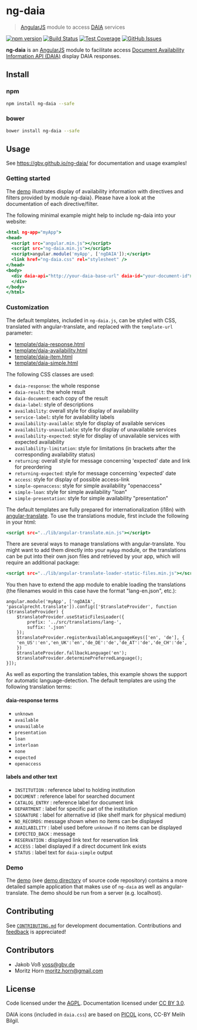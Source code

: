 # ng-daia

> [AngularJS](http://angularjs.org/) module to access [DAIA](http://purl.org/NET/DAIA) services

[![npm version](https://img.shields.io/npm/v/ng-daia.svg?style=flat)](https://www.npmjs.com/package/ng-daia)
[![Build Status](https://travis-ci.org/gbv/ng-daia.svg)](https://travis-ci.org/gbv/ng-daia)
[![Test Coverage](https://coveralls.io/repos/gbv/ng-daia/badge.svg?branch=master)](https://coveralls.io/r/gbv/ng-daia?branch=master)
[![GitHub Issues](https://img.shields.io/github/issues-raw/gbv/ng-daia.svg?style=flat)](https://github.com/gbv/ng-daia/issues)

**ng-daia** is an [AngularJS](http://angularjs.org/) module to facilitate
access [Document Availability Information API (DAIA)](http://purl.org/NET/DAIA)
display DAIA responses.

## Install

### npm

```bash
npm install ng-daia --safe
```

### bower

```bash
bower install ng-daia --safe
```

## Usage

See <https://gbv.github.io/ng-daia/> for documentation and usage examples!

### Getting started

The [demo](demo) illustrates display of availability information with
directives and filters provided by module ng-daia}. Please have a look at the
documentation of each directive/filter.

The following minimal example might help to include ng-daia into your website:

```.html
<html ng-app="myApp">
<head>
  <script src="angular.min.js"></script>
  <script src="ng-daia.min.js"></script>
  <script>angular.module('myApp', ['ngDAIA']);</script>
  <link href="ng-daia.css" rel="stylesheet" />
</head>
<body>
  <div daia-api="http://your-daia-base-url" daia-id="your-document-id">
  </div>
</body>
</html>
```

### Customization

The default templates, included in `ng-daia.js`, can be styled with CSS,
translated with angular-translate, and replaced with the `template-url`
parameter:

* [template/daia-response.html](https://github.com/gbv/ng-daia/blob/master/src/templates/daia-response.html)
* [template/daia-availability.html](https://github.com/gbv/ng-daia/blob/master/src/templates/daia-availability.html)
* [template/daia-item.html](https://github.com/gbv/ng-daia/blob/master/src/templates/daia-item.html)
* [template/daia-simple.html](https://github.com/gbv/ng-daia/blob/master/src/templates/daia-simple.html)
  
The following CSS classes are used:

* `daia-response`: the whole response
* `daia-result`: the whole result
* `daia-document`: each copy of the result 
* `daia-label`: style of descriptions
* `availability`: overall style for display of availability
* `service-label`: style for availability labels
* `availability-available`: style for display of available services
* `availability-unavailable`: style for display of unavailable services
* `availability-expected`: style for display of unavailable services with expected availability
* `availability-limitation`: style for limitations (in brackets after the corresponding availability status)
* `returning`: overall style for message concerning 'expected' date and link for preordering
* `returning-expected`: style for message concerning 'expected' date
* `access`: style for display of possible access-link
* `simple-openaccess`: style for simple availability "openaccess"
* `simple-loan`: style for simple availability "loan"
* `simple-presentation`: style for simple availability "presentation"

The default templates are fully prepared for internationalization (i18n) with
[angular-translate](https://angular-translate.github.io/docs/#/guide/02_getting-started).
To use the translations module, first include the following in your html:

```.html
<script src="../lib/angular-translate.min.js"></script>
```

There are several ways to manage translations with angular-translate. You might want to add them directly into your `myApp` module, or the translations can be put into their own json files and retrieved by your app, which will require an additional package:

```.html
<script src="../lib/angular-translate-loader-static-files.min.js"></script>
```

You then have to extend the app module to enable loading the translations (the filenames would in this case have the format "lang-en.json", etc.):

```.javascript
angular.module('myApp', ['ngDAIA', 'pascalprecht.translate']).config(['$translateProvider', function ($translateProvider) {
    $translateProvider.useStaticFilesLoader({
        prefix: '../src/translations/lang-',
        suffix: '.json'
    });
    $translateProvider.registerAvailableLanguageKeys(['en', 'de'], {
    'en_US':'en','en_UK':'en','de_DE':'de','de_AT':'de','de_CH':'de',
    })
    $translateProvider.fallbackLanguage('en');
    $translateProvider.determinePreferredLanguage();
}]);
```

As well as exporting the translation tables, this example shows the support for automatic language-detection. The default templates are using the following translation terms:

#### daia-response terms

* `unknown`
* `available`
* `unavailable`
* `presentation`
* `loan`
* `interloan`
* `none`
* `expected`
* `openaccess`

#### labels and other text

* `INSTITUTION` : reference label to holding institution
* `DOCUMENT` : reference label for searched document
* `CATALOG_ENTRY` : reference label for document link
* `DEPARTMENT` : label for specific part of the institution
* `SIGNATURE` : label for alternative id (like shelf mark for physical medium)
* `NO_RECORDS`: message shown when no items can be displayed
* `AVAILABILITY` : label used before `unknown` if no items can be displayed
* `EXPECTED_BACK` : message 
* `RESERVATION` : displayed link text for reservation link
* `ACCESS` : label displayed if a direct document link exists
* `STATUS` : label text for `daia-simple` output

### Demo

The [demo](demo) (see [demo
directory](https://github.com/gbv/ng-daia/tree/master/demo) of source code
repository) contains a more detailed sample application that makes use of
`ng-daia` as well as angular-translate. The demo should be run from a server
(e.g. localhost).

## Contributing

See [`CONTRIBUTING.md`](#/api/contributing) for development documentation.
Contributions and [feedback](https://github.com/gbv/ng-daia/issues) is
appreciated!

## Contributors

* Jakob Voß <voss@gbv.de>
* Moritz Horn <moritz.horn@gmail.com>

## License

Code licensed under the [AGPL](http://www.gnu.org/licenses/agpl-3.0.html).
Documentation licensed under [CC BY 3.0](http://creativecommons.org/licenses/by/3.0/).

DAIA icons (included in `daia.css`) are based on
[PICOL](http://picol.org/) icons, CC-BY Melih Bilgil.

